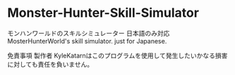 # Monster-Hunter-Skill-Simulator
モンハンワールドのスキルシミュレーター 日本語のみ対応
MosterHunterWorld's skill simulator. just for Japanese.

免責事項
製作者 KyleKatarnはこのプログラムを使用して発生したいかなる損害に対しても責任を負いません。
